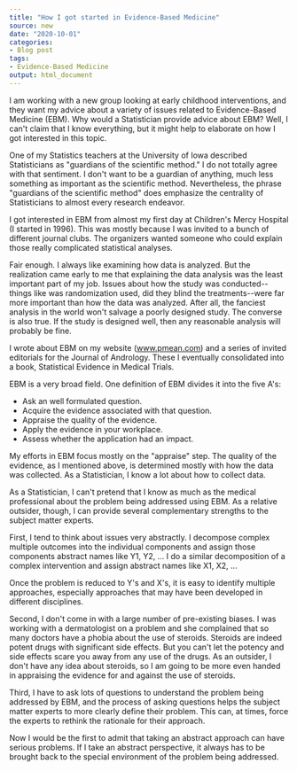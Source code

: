 ```yaml
---
title: "How I got started in Evidence-Based Medicine"
source: new
date: "2020-10-01"
categories:
- Blog post
tags:
- Evidence-Based Medicine
output: html_document
---
```


I am working with a new group looking at early childhood interventions, and they want my advice about a variety of issues related to Evidence-Based Medicine (EBM). Why would a Statistician provide advice about EBM? Well, I can't claim that I know everything, but it might help to elaborate on how I got interested in this topic.

<!---more--->

One of my Statistics teachers at the University of Iowa described Statisticians as "guardians of the scientific method." I do not totally agree with that sentiment. I don't want to be a guardian of anything, much less something as important as the scientific method. Nevertheless, the phrase "guardians of the scientific method" does emphasize the centrality of Statisticians to almost every research endeavor.

I got interested in EBM from almost my first day at Children's Mercy Hospital (I started in 1996). This was mostly because I was invited to a bunch of different journal clubs. The organizers wanted someone who could explain those really complicated statistical analyses. 

Fair enough. I always like examining how data is analyzed. But the realization came early to me that explaining the data analysis was the least important part of my job. Issues about how the study was conducted--things like was randomization used, did they blind the treatments--were far more important than how the data was analyzed. After all, the fanciest analysis in the world won't salvage a poorly designed study. The converse is also true. If the study is designed well, then any reasonable analysis will probably be fine.

I wrote about EBM on my website (www.pmean.com) and a series of invited editorials for the Journal of Andrology. These I eventually consolidated into a book, Statistical Evidence in Medical Trials.

EBM is a very broad field. One definition of EBM divides it into the five A's:

+ Ask an well formulated question.
+ Acquire the evidence associated with that question.
+ Appraise the quality of the evidence.
+ Apply the evidence in your workplace.
+ Assess whether the application had an impact.

My efforts in EBM focus mostly on the "appraise" step. The quality of the evidence, as I mentioned above, is determined mostly with how the data was collected. As a Statistician, I know a lot about how to collect data.

As a Statistician, I can't pretend that I know as much as the medical professional about the problem being addressed using EBM. As a relative outsider, though, I can provide several complementary strengths to the subject matter experts.

First, I tend to think about issues very abstractly. I decompose complex multiple outcomes into the individual components and assign those components abstract names like Y1, Y2, ... I do a similar decomposition of a complex intervention and assign abstract names like X1, X2, ...

Once the problem is reduced to Y's and X's, it is easy to identify multiple approaches, especially approaches that may have been developed in different disciplines. 

Second, I don't come in with a large number of pre-existing biases. I was working with a dermatologist on a problem and she complained that so many doctors have a phobia about the use of steroids. Steroids are indeed potent drugs with significant side effects. But you can't let the potency and side effects scare you away from any use of the drugs. As an outsider, I don't have any idea about steroids, so I am going to be more even handed in appraising the evidence for and against the use of steroids.

Third, I have to ask lots of questions to understand the problem being addressed by EBM, and the process of asking questions helps the subject matter experts to more clearly define their problem. This can, at times, force the experts to rethink the rationale for their approach.

Now I would be the first to admit that taking an abstract approach can have serious problems. If I take an abstract perspective, it always has to be brought back to the special environment of the problem being addressed.
